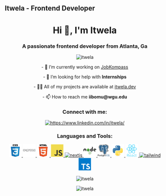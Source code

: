 <!DOCTYPE html>
<html lang="en">
<head>
<meta charset="UTF-8">
<meta name="viewport" content="width=device-width, initial-scale=1.0">
<h2>Itwela - Frontend Developer</h2>
</head>
<body>

<h1 style="text-align: center;">Hi 👋, I'm Itwela</h1>
<h3 style="text-align: center;">A passionate frontend developer from Atlanta, Ga</h3>

<p style="text-align: center;"> <img src="https://komarev.com/ghpvc/?username=itwela&label=Profile%20views&color=0e75b6&style=flat" alt="itwela" /> </p>

<p style="text-align: center;">
- 🔭 I’m currently working on <a href="https://myjobkompass.com">JobKompass</a>
</p>
<p style="text-align: center;">
- 🤝 I’m looking for help with <strong>Internships</strong>
</p>
<p style="text-align: center;">
- 👨‍💻 All of my projects are available at <a href="https://itwela.dev">itwela.dev</a>
</p>
<p style="text-align: center;">
- 📫 How to reach me <strong>iibomu@wgu.edu</strong>
</p>

<h3 style="text-align: center;">Connect with me:</h3>
<p style="text-align: center;">
<a href="https://linkedin.com/in/itwela" target="_blank"><img src="https://raw.githubusercontent.com/rahuldkjain/github-profile-readme-generator/master/src/images/icons/Social/linked-in-alt.svg" alt="https://www.linkedin.com/in/itwela/" height="30" width="40" /></a>
</p>

<h3 style="text-align: center;">Languages and Tools:</h3>
<p style="text-align: center;"> 
  <a href="https://www.w3schools.com/css/" target="_blank" rel="noreferrer"> <img src="https://raw.githubusercontent.com/devicons/devicon/master/icons/css3/css3-original-wordmark.svg" alt="css3" width="40" height="40"/> </a> 
  <a href="https://expressjs.com" target="_blank" rel="noreferrer"> <img src="https://raw.githubusercontent.com/devicons/devicon/master/icons/express/express-original-wordmark.svg" alt="express" width="40" height="40"/> </a> 
  <a href="https://www.w3.org/html/" target="_blank" rel="noreferrer"> <img src="https://raw.githubusercontent.com/devicons/devicon/master/icons/html5/html5-original-wordmark.svg" alt="html5" width="40" height="40"/> </a> 
  <a href="https://developer.mozilla.org/en-US/docs/Web/JavaScript" target="_blank" rel="noreferrer"> <img src="https://raw.githubusercontent.com/devicons/devicon/master/icons/javascript/javascript-original.svg" alt="javascript" width="40" height="40"/> </a> 
  <a href="https://nextjs.org/" target="_blank" rel="noreferrer"> <img src="https://cdn.worldvectorlogo.com/logos/nextjs-2.svg" alt="nextjs" width="40" height="40"/> </a> 
  <a href="https://nodejs.org" target="_blank" rel="noreferrer"> <img src="https://raw.githubusercontent.com/devicons/devicon/master/icons/nodejs/nodejs-original-wordmark.svg" alt="nodejs" width="40" height="40"/> </a> 
  <a href="https://www.postgresql.org" target="_blank" rel="noreferrer"> <img src="https://raw.githubusercontent.com/devicons/devicon/master/icons/postgresql/postgresql-original-wordmark.svg" alt="postgresql" width="40" height="40"/> </a> 
  <a href="https://www.python.org" target="_blank" rel="noreferrer"> <img src="https://raw.githubusercontent.com/devicons/devicon/master/icons/python/python-original.svg" alt="python" width="40" height="40"/> </a> 
  <a href="https://reactjs.org/" target="_blank" rel="noreferrer"> <img src="https://raw.githubusercontent.com/devicons/devicon/master/icons/react/react-original-wordmark.svg" alt="react" width="40" height="40"/> </a> 
  <a href="https://tailwindcss.com/" target="_blank" rel="noreferrer"> <img src="https://www.vectorlogo.zone/logos/tailwindcss/tailwindcss-icon.svg" alt="tailwind" width="40" height="40"/> </a> 
  <a href="https://www.typescriptlang.org/" target="_blank" rel="noreferrer"> <img src="https://raw.githubusercontent.com/devicons/devicon/master/icons/typescript/typescript-original.svg" alt="typescript" width="40" height="40"/> </a> 
</p>

<p style="text-align: center;"><img src="https://github-readme-stats.vercel.app/api/top-langs?username=itwela&show_icons=true&locale=en&layout=compact" alt="itwela" /></p>

<p style="text-align: center;"><img src="https://github-readme-streak-stats.herokuapp.com/?user=itwela&" alt="itwela" /></p>

</body>
</html>
